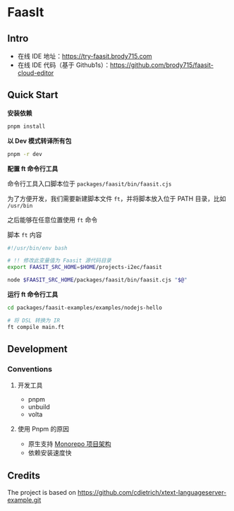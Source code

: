# FaasIt

## Intro

- 在线 IDE 地址：https://try-faasit.brody715.com
- 在线 IDE 代码（基于 Github1s）：https://github.com/brody715/faasit-cloud-editor

## Quick Start

**安装依赖**

```sh
pnpm install
```

**以 Dev 模式转译所有包**

```sh
pnpm -r dev
```

**配置 ft 命令行工具**

命令行工具入口脚本位于 `packages/faasit/bin/faasit.cjs`

为了方便开发，我们需要新建脚本文件 `ft`，并将脚本放入位于 PATH 目录，比如 `/usr/bin`

之后能够在任意位置使用 `ft` 命令

脚本 `ft` 内容

```bash
#!/usr/bin/env bash

# !! 修改此变量值为 Faasit 源代码目录
export FAASIT_SRC_HOME=$HOME/projects-i2ec/faasit

node $FAASIT_SRC_HOME/packages/faasit/bin/faasit.cjs "$@"
```

**运行 ft 命令行工具**

```bash
cd packages/faasit-examples/examples/nodejs-hello

# 将 DSL 转换为 IR
ft compile main.ft
```

## Development

### Conventions

1. 开发工具

   - pnpm
   - unbuild
   - volta

2. 使用 Pnpm 的原因
   - 原生支持 [Monorepo 项目架构](https://monorepo.tools/)
   - 依赖安装速度快

## Credits

The project is based on https://github.com/cdietrich/xtext-languageserver-example.git
